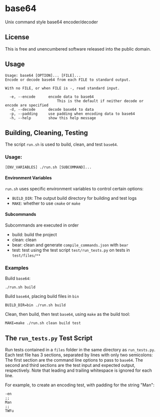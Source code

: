 # base64
Unix command style base64 encoder/decoder

## License
This is free and unencumbered software released into the public domain.

## Usage
```
Usage: base64 [OPTION]... [FILE]...
Encode or decode base64 from each FILE to standard output.

With no FILE, or when FILE is -, read standard input.

  -e, --encode      encode data to base64
                        This is the default if neither decode or encode are specified
  -d, --decode      decode base64 to data
  -p, --padding     use padding when encoding data to base64
  -h, --help        show this help message
```

## Building, Cleaning, Testing
The script `run.sh` is used to build, clean, and test `base64`.

### Usage:

```console
[ENV_VARIABLES] ./run.sh [SUBCOMMAND]...
```

#### Environment Variables
`run.sh` uses specific environment variables to control certain options:

- `BUILD_DIR`: The output build directory for building and test logs
- `MAKE`: whether to use `cmake` or `make`

#### Subcommands

Subcommands are executed in order

- build: build the project
- clean: clean
- bear: clean and generate `compile_commands.json` with `bear`
- test: test using the test script `test/run_tests.py` on tests in `test/files/**`

### Examples

Build `base64`:

```console
./run.sh build
```

Build `base64`, placing build files in `bin`

```console
BUILD_DIR=bin ./run.sh build
```

Clean, then build, then test `base64`, using `make` as the build tool:

```console
MAKE=make ./run.sh clean build test
```

## The `run_tests.py` Test Script
Run tests contained in a `files` folder in the same directory as `run_tests.py`.
Each test file has 3 sections, separated by lines with only two semicolons:
The first section are the command line options to pass to `base64`.
The second and third sections are the test input and expected output, respectively.
Note that leading and trailing whitespace is ignored for each line.

For example, to create an encoding test, with padding for the string "Man":


```
-en
;;
Man
;;
TWFu
```
